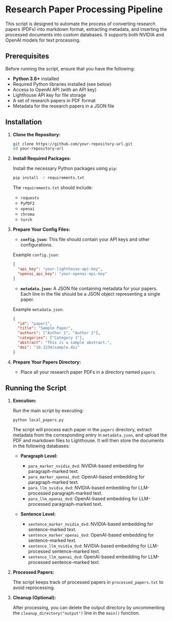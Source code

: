 # Research Paper Processing Pipeline

This script is designed to automate the process of converting research papers (PDFs) into markdown format, extracting metadata, and inserting the processed documents into custom databases. It supports both NVIDIA and OpenAI models for text processing.

## Prerequisites

Before running the script, ensure that you have the following:

- **Python 3.6+** installed
- Required Python libraries installed (see below)
- Access to OpenAI API (with an API key)
- Lighthouse API key for file storage
- A set of research papers in PDF format
- Metadata for the research papers in a JSON file

## Installation

1. **Clone the Repository:**

   ```bash
   git clone https://github.com/your-repository-url.git
   cd your-repository-url
   ```

2. **Install Required Packages:**

   Install the necessary Python packages using `pip`:

   ```bash
   pip install -r requirements.txt
   ```

   The `requirements.txt` should include:

   - `requests`
   - `PyPDF2`
   - `openai`
   - `chroma`
   - `torch`

3. **Prepare Your Config Files:**

   - **`config.json`:** This file should contain your API keys and other configurations.

   Example `config.json`:

   ```json
   {
     "api_key": "your-lighthouse-api-key",
     "openai_api_key": "your-openai-api-key"
   }
   ```

   - **`metadata.json`:** A JSON file containing metadata for your papers. Each line in the file should be a JSON object representing a single paper.

   Example `metadata.json`:

   ```json
   {
     "id": "paper1",
     "title": "Sample Paper",
     "authors": ["Author 1", "Author 2"],
     "categories": ["Category 1"],
     "abstract": "This is a sample abstract.",
     "doi": "10.1234/sample.doi"
   }
   ```

4. **Prepare Your Papers Directory:**

   - Place all your research paper PDFs in a directory named `papers`.

## Running the Script

1. **Execution:**

   Run the main script by executing:

   ```bash
   python local_papers.py
   ```

   The script will process each paper in the `papers` directory, extract metadata from the corresponding entry in `metadata.json`, and upload the PDF and markdown files to Lighthouse. It will then store the documents in the following databases:

   - **Paragraph Level:**

     - `para_marker_nvidia_dvd`: NVIDIA-based embedding for paragraph-marked text.
     - `para_marker_openai_dvd`: OpenAI-based embedding for paragraph-marked text.
     - `para_llm_nvidia_dvd`: NVIDIA-based embedding for LLM-processed paragraph-marked text.
     - `para_llm_openai_dvd`: OpenAI-based embedding for LLM-processed paragraph-marked text.

   - **Sentence Level:**
     - `sentence_marker_nvidia_dvd`: NVIDIA-based embedding for sentence-marked text.
     - `sentence_marker_openai_dvd`: OpenAI-based embedding for sentence-marked text.
     - `sentence_llm_nvidia_dvd`: NVIDIA-based embedding for LLM-processed sentence-marked text.
     - `sentence_llm_openai_dvd`: OpenAI-based embedding for LLM-processed sentence-marked text.

2. **Processed Papers:**

   The script keeps track of processed papers in `processed_papers.txt` to avoid reprocessing.

3. **Cleanup (Optional):**

   After processing, you can delete the output directory by uncommenting the `cleanup_directory("output")` line in the `main()` function.
